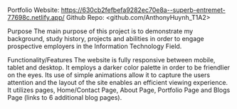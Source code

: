 #

Portfolio Website: <https://630cb2fefbefa9282ec70e8a--superb-entremet-77698c.netlify.app/>
Github Repo: <github.com/AnthonyHuynh_T1A2>

Purpose
The main purpose of this project is to demonstrate my background, study history, projects and abilities in order to engage prospective employers in the Information Technology Field.

Functionality/Features
The website is fully responsive between mobile, tablet and desktop. It employs a darker color palette in order to be friendlier on the eyes. Its use of simple animations allow it to capture the users attention and the layout of the site enables an efficient viewing experience. It utilizes pages, Home/Contact Page, About Page, Portfolio Page and Blogs Page (links to 6 additional blog pages).
